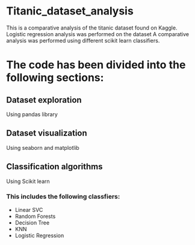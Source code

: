# Titanic_dataset_analysis
This is a comparative analysis of the titanic dataset found on Kaggle.
Logistic regression analysis was performed on the dataset
A comparative analysis was performed using different scikit learn classifiers.

# The code has been divided into the following sections:
## Dataset exploration 
Using pandas library
## Dataset visualization 
Using seaborn and matplotlib
## Classification algorithms 
Using Scikit learn
### This includes the following classfiers:
- Linear SVC
- Random Forests
- Decision Tree
- KNN
- Logistic Regression
